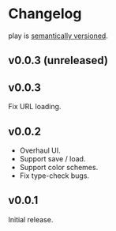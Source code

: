 # Changelog

play is [semantically versioned](https://semver.org).

## v0.0.3 (unreleased)

## v0.0.3

Fix URL loading.

## v0.0.2

- Overhaul UI.
- Support save / load.
- Support color schemes.
- Fix type-check bugs.

## v0.0.1

Initial release.
